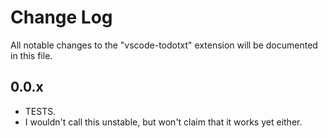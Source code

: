 # Change Log
All notable changes to the "vscode-todotxt" extension will be documented in this file.

## 0.0.x
- TESTS.
- I wouldn't call this unstable, but won't claim that it works yet either.
